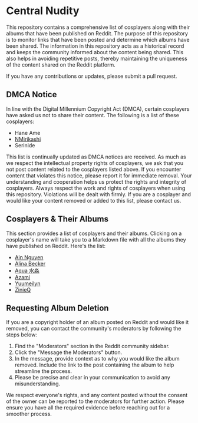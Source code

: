# Central Nudity

This repository contains a comprehensive list of cosplayers along with their albums that have been published on Reddit. The purpose of this repository is to monitor links that have
been posted and determine which albums have been shared.
The information in this repository acts as a historical record and keeps the community informed about the content being shared. This also helps in avoiding repetitive posts,
thereby maintaining the uniqueness of the content shared on the Reddit platform.

If you have any contributions or updates, please submit a pull request.

## DMCA Notice

In line with the Digital Millennium Copyright Act (DMCA), certain cosplayers have asked us not to share their content. The following is a list of these cosplayers:

- Hane Ame
- [NMirikashi](https://www.reddit.com/user/NMirikashi)
- Serinide

This list is continually updated as DMCA notices are received. As much as we respect the intellectual property rights of cosplayers, we ask that you not post content related to the
cosplayers listed above. If you encounter content that violates this notice, please report it for immediate removal. Your understanding and cooperation helps us protect the rights
and integrity of cosplayers. Always respect the work and rights of cosplayers when using this repository. Violations will be dealt with firmly. If you are a cosplayer and would
like your content removed or added to this list, please contact us.

## Cosplayers & Their Albums

This section provides a list of cosplayers and their albums. Clicking on a cosplayer's name will take you to a Markdown file with all the albums they have published on Reddit.
Here's the list:

* [Ain Nguyen](Ain%20Nguyen.md)
* [Alina Becker](Alina%20Becker.md)
* [Aqua 水淼](Aqua%20水淼.md)
* [Azami](Azami.md)
* [Yuumeilyn](Yuumeilyn.md)
* [ZinieQ](ZinieQ.md)

## Requesting Album Deletion

If you are a copyright holder of an album posted on Reddit and would like it removed, you can contact the community's moderators by following the steps below:

1. Find the "Moderators" section in the Reddit community sidebar.
2. Click the "Message the Moderators" button.
3. In the message, provide context as to why you would like the album removed. Include the link to the post containing the album to help streamline the process.
4. Please be precise and clear in your communication to avoid any misunderstanding.

We respect everyone's rights, and any content posted without the consent of the owner can be reported to the moderators for further action. Please ensure you have all the required
evidence before reaching out for a smoother process.